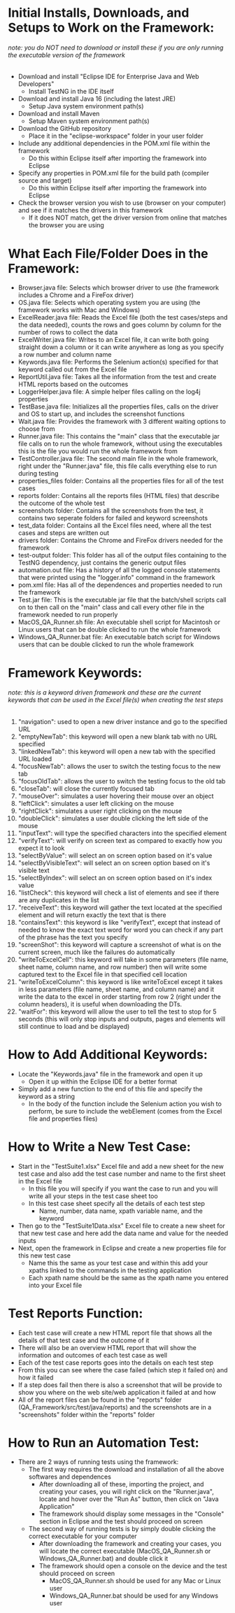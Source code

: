 # Initial Installs, Downloads, and Setups to Work on the Framework:
###### note: you do *NOT* need to download or install these if you are only running the executable version of the framework
- Download and install "Eclipse IDE for Enterprise Java and Web Developers"
     - Install TestNG in the IDE itself
- Download and install Java 16 (including the latest JRE)
     - Setup Java system environment path(s)
- Download and install Maven
     - Setup Maven system environment path(s)
- Download the GitHub repository
     - Place it in the "eclipse-workspace" folder in your user folder
- Include any additional dependencies in the POM.xml file within the framework
     - Do this within Eclipse itself after importing the framework into Eclipse
- Specify any properties in POM.xml file for the build path (compiler source and target)
     - Do this within Eclipse itself after importing the framework into Eclipse
- Check the browser version you wish to use (browser on your computer) and see if it matches the drivers in this framework
     - If it does NOT match, get the driver version from online that matches the browser you are using

# What Each File/Folder Does in the Framework:
- Browser.java file: Selects which browser driver to use (the framework includes a Chrome and a FireFox driver)
- OS.java file: Selects which operating system you are using (the framework works with Mac and Windows)
- ExcelReader.java file: Reads the Excel file (both the test cases/steps and the data needed), counts the rows and goes column by column for the number of rows to collect the data
- ExcelWriter.java file: Writes to an Excel file, it can write both going straight down a column or it can write anywhere as long as you specify a row number and column name
- Keywords.java file: Performs the Selenium action(s) specified for that keyword called out from the Excel file
- ReportUtil.java file: Takes all the information from the test and create HTML reports based on the outcomes
- LoggerHelper.java file: A simple helper files calling on the log4j properties
- TestBase.java file: Initializes all the properties files, calls on the driver and OS to start up, and includes the screenshot functions
- Wait.java file: Provides the framework with 3 different waiting options to choose from
- Runner.java file: This contains the "main" class that the executable jar file calls on to run the whole framework, without using the executables this is the file you would run the whole framework from
- TestController.java file: The second main file in the whole framework, right under the "Runner.java" file, this file calls everything else to run during testing
- properties_files folder: Contains all the properties files for all of the test cases
- reports folder: Contains all the reports files (HTML files) that describe the outcome of the whole test
- screenshots folder: Contains all the screenshots from the test, it contains two seperate folders for failed and keyword screenshots
- test_data folder: Contains all the Excel files need, where all the test cases and steps are written out
- drivers folder: Contains the Chrome and FireFox drivers needed for the framework
- test-output folder: This folder has all of the output files containing to the TestNG dependency, just contains the generic output files
- automation.out file: Has a history of all the logged console statements that were printed using the "logger.info" command in the framework
- pom.xml file: Has all of the dependences and properties needed to run the framework
- Test.jar file: This is the executable jar file that the batch/shell scripts call on to then call on the "main" class and call every other file in the framework needed to run properly
- MacOS_QA_Runner.sh file: An executable shell script for Macintosh or Linux users that can be double clicked to run the whole framework
- Windows_QA_Runner.bat file: An executable batch script for Windows users that can be double clicked to run the whole framework

# Framework Keywords:
###### note: this is a keyword driven framework and these are the current keywords that can be used in the Excel file(s) when creating the test steps
1. "navigation": used to open a new driver instance and go to the specified URL
2. "emptyNewTab": this keyword will open a new blank tab with no URL specified
3. "linkedNewTab": this keyword will open a new tab with the specified URL loaded
4. "focusNewTab": allows the user to switch the testing focus to the new tab
5. "focusOldTab": allows the user to switch the testing focus to the old tab
6. "closeTab": will close the currently focused tab
7. "mouseOver": simulates a user hovering their mouse over an object
8. "leftClick": simulates a user left clicking on the mouse
9. "rightClick": simulates a user right clicking on the mouse
10. "doubleClick": simulates a user double clicking the left side of the mouse
11. "inputText": will type the specified characters into the specified element
12. "verifyText": will verify on screen text as compared to exactly how you expect it to look
13. "selectByValue": will select an on screen option based on it's value
14. "selectByVisibleText": will select an on screen option based on it's visible text
15. "selectByIndex": will select an on screen option based on it's index value
16. "listCheck": this keyword will check a list of elements and see if there are any duplicates in the list
17. "receiveText": this keyword will gather the text located at the specified element and will return exactly the text that is there
18. "containsText": this keyword is like "verifyText", except that instead of needed to know the exact text word for word you can check if any part of the phrase has the text you specify
19. "screenShot": this keyword will capture a screenshot of what is on the current screen, much like the failures do automatically
20. "writeToExcelCell": this keyword will take in some parameters (file name, sheet name, column name, and row number) then will write some captured text to the Excel file in that specified cell location
21. "writeToExcelColumn": this keyword is like writeToExcel except it takes in less parameters (file name, sheet name, and column name) and it write the data to the excel in order starting from row 2 (right under the column headers), it is useful when downloading the DTs.
22. "waitFor": this keyword will allow the user to tell the test to stop for 5 seconds (this will only stop inputs and outputs, pages and elements will still continue to load and be displayed)

# How to Add Additional Keywords:
- Locate the "Keywords.java" file in the framework and open it up
     - Open it up within the Eclipse IDE for a better format
- Simply add a new function to the end of this file and specify the keyword as a string
     - In the body of the function include the Selenium action you wish to perform, be sure to include the webElement (comes from the Excel file and properties files)

# How to Write a New Test Case:
- Start in the "TestSuite1.xlsx" Excel file and add a new sheet for the new test case and also add the test case number and name to the first sheet in the Excel file
     - In this file you will specify if you want the case to run and you will write all your steps in the test case sheet too
     - In this test case sheet specify all the details of each test step
       - Name, number, data name, xpath variable name, and the keyword
- Then go to the "TestSuite1Data.xlsx" Excel file to create a new sheet for that new test case and here add the data name and value for the needed inputs
- Next, open the framework in Eclipse and create a new properties file for this new test case
     - Name this the same as your test case and within this add your xpaths linked to the commands in the testing application
     - Each xpath name should be the same as the xpath name you entered into your Excel file

# Test Reports Function:
- Each test case will create a new HTML report file that shows all the details of that test case and the outcome of it
- There will also be an overview HTML report that will show the information and outcomes of each test case as well
- Each of the test case reports goes into the details on each test step
- From this you can see where the case failed (which step it failed on) and how it failed
- If a step does fail then there is also a screenshot that will be provide to show you where on the web site/web application it failed at and how
- All of the report files can be found in the "reports" folder (QA_Framework/src/test/java/reports) and the screenshots are in a "screenshots" folder within the "reports" folder

# How to Run an Automation Test:
- There are 2 ways of running tests using the framework:
     - The first way requires the download and installation of all the above softwares and dependences
       - After downloading all of these, importing the project, and creating your cases, you will right click on the "Runner.java", locate and hover over the "Run As" button, then click on "Java Application"
       - The framework should display some messages in the "Console" section in Eclipse and the test should proceed on screen
     - The second way of running tests is by simply double clicking the correct executable for your computer
       - After downloading the framework and creating your cases, you will locate the correct executable (MacOS_QA_Runner.sh or Windows_QA_Runner.bat) and double click it
       - The framework should open a console on the device and the test should proceed on screen
           - MacOS_QA_Runner.sh should be used for any Mac or Linux user
           - Windows_QA_Runner.bat should be used for any Windows user
